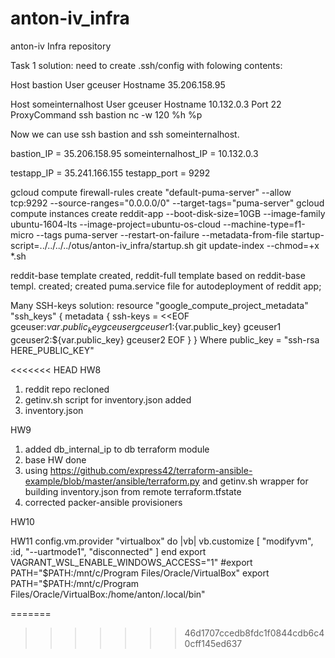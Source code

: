 # anton-iv_infra


anton-iv Infra repository

Task 1 solution: need to create .ssh/config with folowing contents:

Host bastion
  User gceuser
  Hostname 35.206.158.95

Host someinternalhost
  User gceuser
  Hostname 10.132.0.3
  Port 22
  ProxyCommand ssh bastion nc -w 120 %h %p

Now we can use ssh bastion and ssh someinternalhost.

bastion_IP = 35.206.158.95
someinternalhost_IP = 10.132.0.3

testapp_IP = 35.241.166.155
testapp_port = 9292

gcloud compute firewall-rules create "default-puma-server" --allow tcp:9292 --source-ranges="0.0.0.0/0" --target-tags="puma-server"
gcloud compute instances create reddit-app --boot-disk-size=10GB --image-family ubuntu-1604-lts --image-project=ubuntu-os-cloud --machine-type=f1-micro --tags puma-server --restart-on-failure --metadata-from-file startup-script=../../../../otus/anton-iv_infra/startup.sh
git update-index --chmod=+x *.sh

reddit-base template created, reddit-full template based on reddit-base templ. created; created puma.service file for autodeployment of reddit app;

Many SSH-keys solution:
resource "google_compute_project_metadata" "ssh_keys" {
    metadata {
      ssh-keys = <<EOF
      gceuser:${var.public_key} gceuser
      gceuser1:${var.public_key} gceuser1
      gceuser2:${var.public_key} gceuser2
      EOF
    }
}
Where public_key = "ssh-rsa HERE_PUBLIC_KEY"

<<<<<<< HEAD
HW8
1) reddit repo recloned
2) getinv.sh script for inventory.json added
3) inventory.json

HW9
1) added db_internal_ip to db terraform module
2) base HW done
3) using https://github.com/express42/terraform-ansible-example/blob/master/ansible/terraform.py and getinv.sh wrapper for building inventory.json from remote terraform.tfstate
4) corrected packer-ansible provisioners

HW10

HW11
config.vm.provider "virtualbox" do |vb|
  vb.customize [ "modifyvm", :id, "--uartmode1", "disconnected" ]
end
export VAGRANT_WSL_ENABLE_WINDOWS_ACCESS="1"
#export PATH="$PATH:/mnt/c/Program Files/Oracle/VirtualBox"
export PATH="$PATH:/mnt/c/Program Files/Oracle/VirtualBox:/home/anton/.local/bin"

=======
>>>>>>> 46d1707ccedb8fdc1f0844cdb6c40cff145ed637
